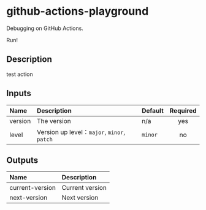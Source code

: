 # github-actions-playground

Debugging on GitHub Actions.

Run!

<!-- actdocs start -->

## Description

test action

## Inputs

| Name | Description | Default | Required |
| :--- | :---------- | :------ | :------: |
| version | The version | n/a | yes |
| level | Version up level：`major`, `minor`, `patch` | `minor` | no |

## Outputs

| Name | Description |
| :--- | :---------- |
| current-version | Current version |
| next-version | Next version |

<!-- actdocs end -->


